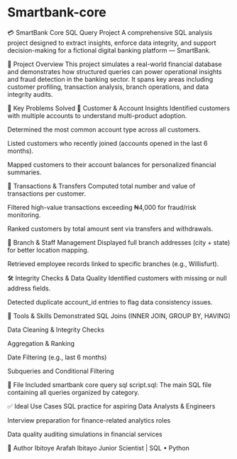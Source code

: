 # Smartbank-core
💳 SmartBank Core SQL Query Project
A comprehensive SQL analysis project designed to extract insights, enforce data integrity, and support decision-making for a fictional digital banking platform — SmartBank.

📂 Project Overview
This project simulates a real-world financial database and demonstrates how structured queries can power operational insights and fraud detection in the banking sector. It spans key areas including customer profiling, transaction analysis, branch operations, and data integrity audits.

🧠 Key Problems Solved
👥 Customer & Account Insights
Identified customers with multiple accounts to understand multi-product adoption.

Determined the most common account type across all customers.

Listed customers who recently joined (accounts opened in the last 6 months).

Mapped customers to their account balances for personalized financial summaries.

💸 Transactions & Transfers
Computed total number and value of transactions per customer.

Filtered high-value transactions exceeding ₦4,000 for fraud/risk monitoring.

Ranked customers by total amount sent via transfers and withdrawals.

🏢 Branch & Staff Management
Displayed full branch addresses (city + state) for better location mapping.

Retrieved employee records linked to specific branches (e.g., Willisfurt).

🛠 Integrity Checks & Data Quality
Identified customers with missing or null address fields.

Detected duplicate account_id entries to flag data consistency issues.

🧰 Tools & Skills Demonstrated
SQL Joins (INNER JOIN, GROUP BY, HAVING)

Data Cleaning & Integrity Checks

Aggregation & Ranking

Date Filtering (e.g., last 6 months)

Subqueries and Conditional Filtering

📁 File Included
smartbank core query sql script.sql: The main SQL file containing all queries organized by category.

✅ Ideal Use Cases
SQL practice for aspiring Data Analysts & Engineers

Interview preparation for finance-related analytics roles

Data quality auditing simulations in financial services

🚀 Author
Ibitoye Arafah Ibitayo
Junior Scientist | SQL • Python 
